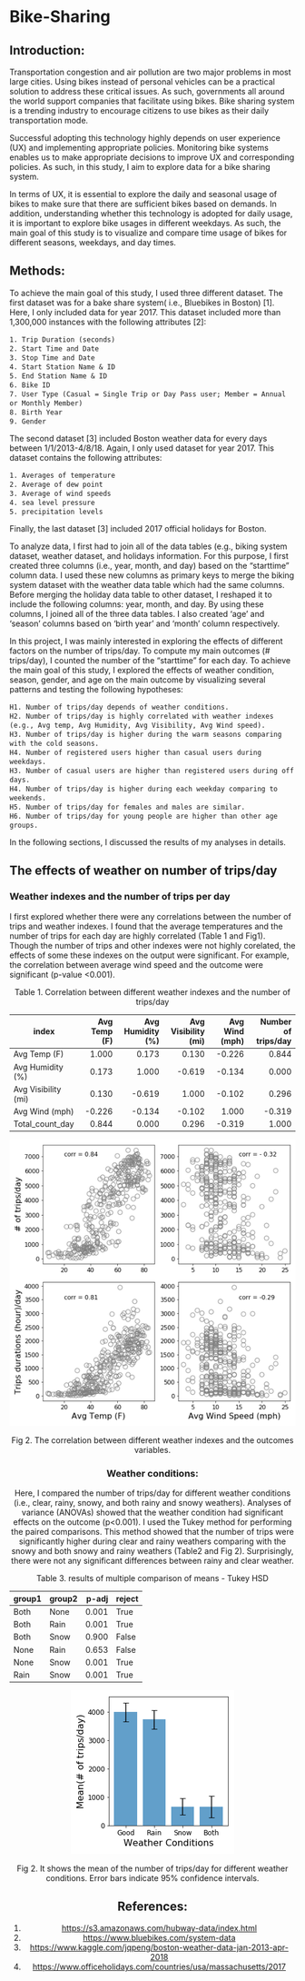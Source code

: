 # Bike-Sharing
## Introduction:

Transportation congestion and air pollution are two major problems in most large cities. Using bikes instead of personal vehicles can be a practical solution to address these critical issues. As such, governments all around the world support companies that facilitate using bikes. Bike sharing system is a trending industry to encourage citizens to use bikes as their daily transportation mode. 

Successful adopting this technology highly depends on user experience (UX) and implementing appropriate policies. Monitoring bike systems enables us to make appropriate decisions to improve UX and corresponding policies. As such, in this study, I aim to explore data for a bike sharing system.

In terms of UX, it is essential to explore the daily and seasonal usage of bikes to make sure that there are sufficient bikes based on demands. In addition, understanding whether this technology is adopted for daily usage, it is important to explore bike usages in different weekdays. As such, the main goal of this study is to visualize and compare time usage of bikes for different seasons, weekdays, and day times.

## Methods:

To achieve the main goal of this study, I used three different dataset. The first dataset was for a bake share system( i.e., Bluebikes in Boston) [1]. Here, I only included data for year 2017. This dataset included more than 1,300,000 instances with the following attributes [2]:

	1. Trip Duration (seconds)
	2. Start Time and Date
	3. Stop Time and Date
	4. Start Station Name & ID
	5. End Station Name & ID
	6. Bike ID
	7. User Type (Casual = Single Trip or Day Pass user; Member = Annual or Monthly Member)
	8. Birth Year
	9. Gender

The second dataset [3] included Boston weather data for every days between 1/1/2013-4/8/18. Again, I only used dataset for year 2017. This dataset contains the following attributes:

	1. Averages of temperature
	2. Average of dew point
	3. Average of wind speeds
	4. sea level pressure
	5. precipitation levels

Finally, the last dataset [3] included 2017 official holidays for Boston.

To analyze data, I first had to join all of the data tables (e.g., biking system dataset, weather dataset, and holidays information. For this purpose, I first created three columns (i.e., year, month, and day) based on the “starttime” column data. I used these new columns as primary keys to merge the biking system dataset with the weather data table which had the same columns. Before merging the holiday data table to other dataset, I reshaped it to include the following columns: year, month, and day. By using these columns, I joined all of the three data tables. I also created ‘age’ and ‘season’ columns based on ‘birth year’ and ‘month’ column respectively. 

In this project, I was mainly interested in exploring the effects of different factors on the number of trips/day. To compute my main outcomes (# trips/day), I counted the number of the “starttime” for each day. To achieve the main goal of this study, I explored the effects of weather condition, season, gender, and age on the main outcome by visualizing several patterns and testing the following hypotheses:


	H1. Number of trips/day depends of weather conditions.
	H2. Number of trips/day is highly correlated with weather indexes (e.g., Avg temp, Avg Humidity, Avg Visibility, Avg Wind speed). 
	H3. Number of trips/day is higher during the warm seasons comparing with the cold seasons.
	H4. Number of registered users higher than casual users during weekdays.
	H3. Number of casual users are higher than registered users during off days.
	H4. Number of trips/day is higher during each weekday comparing to weekends.
	H5. Number of trips/day for females and males are similar.
	H6. Number of trips/day for young people are higher than other age groups.

In the following sections, I discussed the results of my analyses in details.

## The effects of weather on number of trips/day

### Weather indexes and the number of trips per day

I first explored whether there were any correlations between the number of trips and weather indexes. I found that the average temperatures and the number of trips for each day are highly correlated (Table 1 and Fig1). Though the number of trips and other indexes were not highly corelated, the effects of some these indexes on the output were significant. For example, the correlation between average wind speed and the outcome were significant (p-value <0.001).    

<center>
Table 1. Correlation between different weather indexes and the number of trips/day 

|       index       |Avg Temp (F)|Avg Humidity (%)|Avg Visibility (mi)|Avg Wind (mph)|Number of trips/day|
|-------------------|-----------:|---------------:|------------------:|-------------:|--------------:|
|Avg Temp (F)       |       1.000|           0.173|              0.130|        -0.226|          0.844|
|Avg Humidity (%)   |       0.173|           1.000|             -0.619|        -0.134|          0.000|
|Avg Visibility (mi)|       0.130|          -0.619|              1.000|        -0.102|          0.296|
|Avg Wind (mph)     |      -0.226|          -0.134|             -0.102|         1.000|         -0.319|
|Total_count_day    |       0.844|           0.000|              0.296|        -0.319|          1.000|
<center>

<p align="center">
<img src='src/figs/Weather_Indexes.png'>

<center>Fig 2. The correlation between different weather indexes and the outcomes variables. </em>
</p>

### Weather conditions:

Here, I compared the number of trips/day for different weather conditions (i.e., clear, rainy, snowy, and both rainy and snowy weathers). Analyses of variance (ANOVAs) showed that the weather condition had significant effects on the outcome (p<0.001). I used the Tukey method for performing the paired comparisons. This method showed that the number of trips were significantly higher during clear and rainy weathers comparing with the snowy and both snowy and rainy weathers (Table2 and Fig 2). Surprisingly, there were not any significant differences between rainy and clear weather.

<center>
Table 3. results of multiple comparison of means - Tukey HSD

|group1|group2|p-adj|reject|
|------|------|----:|------|
|Both  |None  |0.001|True  |
|Both  |Rain  |0.001|True  |
|Both  |Snow  |0.900|False |
|None  |Rain  |0.653|False |
|None  |Snow  |0.001|True  |
|Rain  |Snow  |0.001|True  |

<center>


<p align="center">
<img src='src/figs/Weather_conditions.png'>

<center>Fig 2. It shows the mean of the number of trips/day for different weather conditions. Error bars indicate 95% confidence intervals. </em>
</p>


## References:

1. https://s3.amazonaws.com/hubway-data/index.html
2. https://www.bluebikes.com/system-data
2. https://www.kaggle.com/jqpeng/boston-weather-data-jan-2013-apr-2018
3. https://www.officeholidays.com/countries/usa/massachusetts/2017
